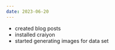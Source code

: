 ```yaml
---
date: 2023-06-20
---
```

- created blog posts
- installed craiyon
- started generating images for data set 
